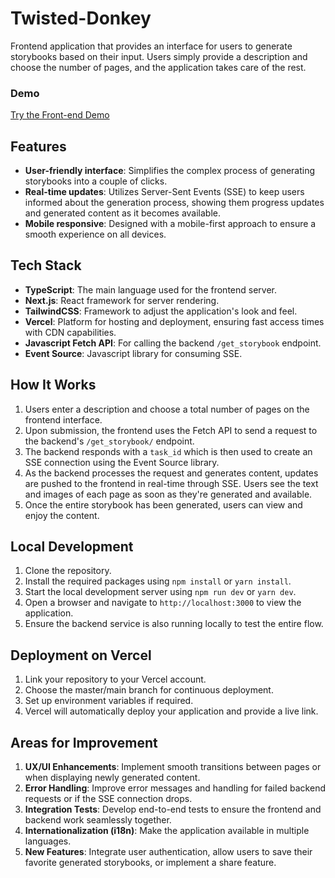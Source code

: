 # Twisted-Donkey
Frontend application that provides an interface for users to generate storybooks based on their input. Users simply provide a description and choose the number of pages, and the application takes care of the rest.

### Demo
[Try the Front-end Demo](https://picturebook-generator.vercel.app/)

## Features
- **User-friendly interface**: Simplifies the complex process of generating storybooks into a couple of clicks.
- **Real-time updates**: Utilizes Server-Sent Events (SSE) to keep users informed about the generation process, showing them progress updates and generated content as it becomes available.
- **Mobile responsive**: Designed with a mobile-first approach to ensure a smooth experience on all devices.

## Tech Stack
- **TypeScript**: The main language used for the frontend server.
- **Next.js**: React framework for server rendering.
- **TailwindCSS**: Framework to adjust the application's look and feel.
- **Vercel**: Platform for hosting and deployment, ensuring fast access times with CDN capabilities.
- **Javascript Fetch API**: For calling the backend `/get_storybook` endpoint.
- **Event Source**: Javascript library for consuming SSE.

## How It Works

1. Users enter a description and choose a total number of pages on the frontend interface.
2. Upon submission, the frontend uses the Fetch API to send a request to the backend's `/get_storybook/` endpoint.
3. The backend responds with a `task_id` which is then used to create an SSE connection using the Event Source library.
4. As the backend processes the request and generates content, updates are pushed to the frontend in real-time through SSE. Users see the text and images of each page as soon as they're generated and available.
5. Once the entire storybook has been generated, users can view and enjoy the content.

## Local Development

1. Clone the repository.
2. Install the required packages using `npm install` or `yarn install`.
3. Start the local development server using `npm run dev` or `yarn dev`.
4. Open a browser and navigate to `http://localhost:3000` to view the application.
5. Ensure the backend service is also running locally to test the entire flow.

## Deployment on Vercel

1. Link your repository to your Vercel account.
2. Choose the master/main branch for continuous deployment.
3. Set up environment variables if required.
4. Vercel will automatically deploy your application and provide a live link.

## Areas for Improvement

1. **UX/UI Enhancements**: Implement smooth transitions between pages or when displaying newly generated content.
2. **Error Handling**: Improve error messages and handling for failed backend requests or if the SSE connection drops.
3. **Integration Tests**: Develop end-to-end tests to ensure the frontend and backend work seamlessly together.
4. **Internationalization (i18n)**: Make the application available in multiple languages.
5. **New Features**: Integrate user authentication, allow users to save their favorite generated storybooks, or implement a share feature.

